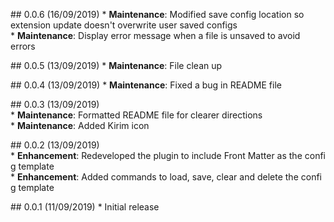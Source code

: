 ## 0.0.6 (16/09/2019)
* __Maintenance__: Modified save config location so extension update doesn't overwrite user saved configs
* __Maintenance__: Display error message when a file is unsaved to avoid errors

## 0.0.5 (13/09/2019)
* __Maintenance__: File clean up

## 0.0.4 (13/09/2019)
* __Maintenance__: Fixed a bug in README file

## 0.0.3 (13/09/2019)
* __Maintenance__: Formatted README file for clearer directions
* __Maintenance__: Added Kirim icon

## 0.0.2 (13/09/2019)
* __Enhancement__: Redeveloped the plugin to include Front Matter as the config template
* __Enhancement__: Added commands to load, save, clear and delete the config template

## 0.0.1 (11/09/2019)
* Initial release